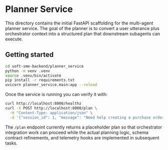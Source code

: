 # Planner Service

This directory contains the initial FastAPI scaffolding for the multi-agent planner service. The goal of the
planner is to convert a user utterance plus orchestrator context into a structured plan that downstream subagents
can execute.

## Getting started

```bash
cd soft-sme-backend/planner_service
python -m venv .venv
source .venv/bin/activate
pip install -r requirements.txt
uvicorn planner_service.main:app --reload
```

Once the service is running you can verify it with:

```bash
curl http://localhost:8000/healthz
curl -X POST http://localhost:8000/plan \
  -H "Content-Type: application/json" \
  -d '{"session_id": 1, "message": "Need help creating a purchase order"}'
```

The `/plan` endpoint currently returns a placeholder plan so that orchestrator integration work can proceed while
the actual planning logic, schema contract refinements, and telemetry hooks are implemented in subsequent tasks.
